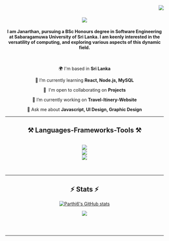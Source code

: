 <img align="right" src="https://visitor-badge.laobi.icu/badge?page_id=Janarthan0329/Janarthan0329" />

<h1 align="center">
    <img src="https://readme-typing-svg.herokuapp.com/?font=Righteous&size=35&center=true&vCenter=true&width=500&height=70&duration=4000&lines=Hi+There!+👋;+I'm+Janarthan!;+I'm+a+Front+end+Developer;+I'm+a+UI+Designer;+I'm+a+Graphic+Designer;" />
</h1>


<h4 align="center">I am Janarthan, pursuing a BSc Honours degree in Software Engineering at Sabaragamuwa University of Sri Lanka. I am keenly interested in the versatility of computing, and exploring various aspects of this dynamic field.
</h4>



<br>

<div align="center">

🌍  I'm based in **Sri Lanka**

🌱 I’m currently learning **React, Node.js, MySQL**

🤝  I'm open to collaborating on **Projects**
 
🔭 I’m currently working on **Travel-Itinery-Website**

💬 Ask me about **Javascript, UI Design, Graphic Design**

 </div>
<hr/>

<h2 align="center">⚒️ Languages-Frameworks-Tools ⚒️</h2>
<br/>
<div align="center">
    <img src="https://skillicons.dev/icons?i=html,css,bootstrap,javascript" /><br>
    <img src="https://skillicons.dev/icons?i=c,java,mysql,php,laravel,docker,github,vscode" /><br>
<img src="https://skillicons.dev/icons?i=figma,ps,ai" />
</div>
<br><br>
<hr/>
<!--
<div align="center">
  <h2>🐍 My Contributions 🐍</h2>
  <br>
 ![snake gif](https://github.com/parthi6/parthi6/blob/output/github-contribution-grid-snake.svg)
  https://github.com/parthi6/parthi6/blob/output/github-contribution-grid-snake.gif
  <br/><br/><br/>
</div>
<hr/> 

<h2 align="center">⚡ Stats ⚡</h2>
<br>
<div align=center>
  <img width=390 src="https://github-readme-streak-stats-parthi6.vercel.app/?user=salesp07&count_private=true&theme=react&border_radius=10" alt="streak stats"/>
  <img width=390 src="https://github-readme-stats-parthi6.vercel.app/api?username=parthi6&count_private=true&show_icons=true&theme=react&rank_icon=github&border_radius=10" alt="readme stats" />
    -->
 
<h2 align="center">⚡ Stats ⚡</h2>
<div align="center">
<a href="http://www.github.com/Parthi6"><img src="https://github-readme-stats.vercel.app/api?username=Parthi6&show_icons=true&hide=&count_private=true&title_color=0891b2&text_color=ffffff&icon_color=0891b2&bg_color=242938&hide_border=true&show_icons=true" alt="Parthi6's GitHub stats" /></a>

<a href="http://www.github.com/Janarthan0329"><img src="https://github-readme-streak-stats.herokuapp.com/?user=Parthi6&stroke=ffffff&background=242938&ring=0891b2&fire=0891b2&currStreakNum=ffffff&currStreakLabel=0891b2&sideNums=ffffff&sideLabels=ffffff&dates=ffffff&hide_border=true" /></a>
<!--
<a href="http://www.github.com/Parthi6"><img src="https://github-readme-activity-graph.cyclic.app/graph?username=Parthi6&bg_color=1c1917&color=ffffff&line=0891b2&point=ffffff&area_color=1c1917&area=true&hide_border=true&custom_title=GitHub%20Commits%20Graph" alt="GitHub Commits Graph" /></a>
  <img width=325 align="center" src="https://github-readme-stats-parthi6.vercel.app/api/top-langs/?username=parthi6&hide=HTML&langs_count=8&layout=compact&theme=react&border_radius=10&size_weight=0.5&count_weight=0.5&exclude_repo=github-readme-stats" alt="top langs" />  -->
</div>
<br/><br/>
<hr/>
<br/>
